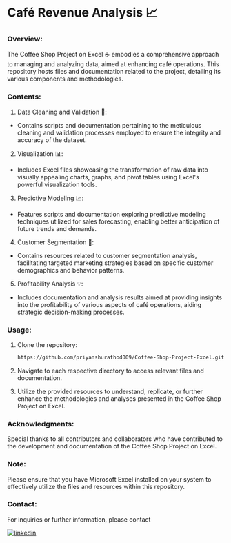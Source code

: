 # Café Revenue Analysis 📈

### Overview:

The Coffee Shop Project on Excel ☕️ embodies a comprehensive approach to managing and analyzing data, aimed at enhancing café operations. This repository hosts files and documentation related to the project, detailing its various components and methodologies.

### Contents:

1. Data Cleaning and Validation 🧹:
- Contains scripts and documentation pertaining to the meticulous cleaning and validation processes employed to ensure the integrity and accuracy of the dataset.
2. Visualization 📊:
- Includes Excel files showcasing the transformation of raw data into visually appealing charts, graphs, and pivot tables using Excel's powerful visualization tools.


3. Predictive Modeling 📈:
- Features scripts and documentation exploring predictive modeling techniques utilized for sales forecasting, enabling better anticipation of future trends and demands.
4. Customer Segmentation 🎯:
- Contains resources related to customer segmentation analysis, facilitating targeted marketing strategies based on specific customer demographics and behavior patterns.
5. Profitability Analysis 💡:
- Includes documentation and analysis results aimed at providing insights into the profitability of various aspects of café operations, aiding strategic decision-making processes.

### Usage:

1. Clone the repository:

   ```bash
   https://github.com/priyanshurathod009/Coffee-Shop-Project-Excel.git

2. Navigate to each respective directory to access relevant files and documentation.
3. Utilize the provided resources to understand, replicate, or further enhance the methodologies and analyses presented in the Coffee Shop Project on Excel.

### Acknowledgments:

Special thanks to all contributors and collaborators who have contributed to the development and documentation of the Coffee Shop Project on Excel.

### Note:

Please ensure that you have Microsoft Excel installed on your system to effectively utilize the files and resources within this repository.

### Contact:

For inquiries or further information, please contact

[![linkedin](https://img.shields.io/badge/linkedin-0A66C2?style=for-the-badge&logo=linkedin&logoColor=white)](https://www.linkedin.com/in/priyanshu-rathod-62ba802a9)
